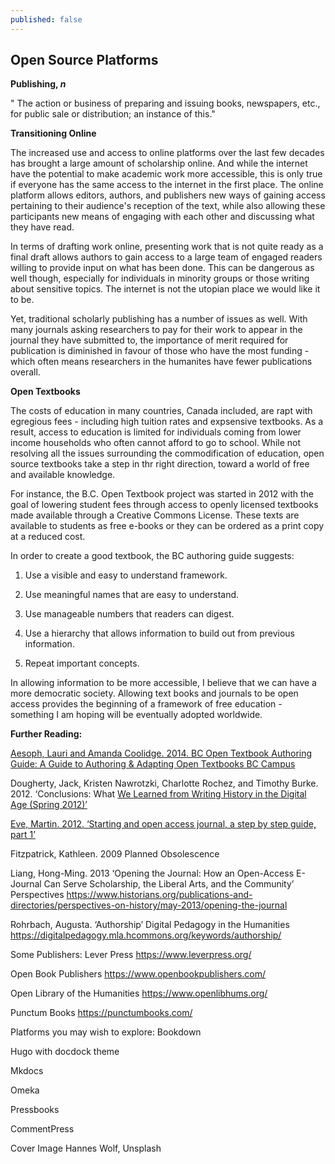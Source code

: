 ```yaml
---
published: false
---
```

## Open Source Platforms

**Publishing, _n_**

" The action or business of preparing and issuing books, newspapers, etc., for public sale or distribution; an instance of this." 

**Transitioning Online**

The increased use and access to online platforms over the last few decades has brought a large amount of scholarship online. And while the internet have the potential to make academic work more accessible, this is only true if everyone has the same access to the internet in the first place. The online platform allows editors, authors, and publishers new ways of gaining access pertaining to their audience's reception of the text, while also allowing these participants new means of engaging with each other and discussing what they have read.

In terms of drafting work online, presenting work that is not quite ready as a final draft allows authors to gain access to a large team of engaged readers willing to provide input on what has been done. This can be dangerous as well though, especially for individuals in minority groups or those writing about sensitive topics. The internet is not the utopian place we would like it to be. 

Yet, traditional scholarly publishing has a number of issues as well. With many journals asking researchers to pay for their work to appear in the journal they have submitted to, the importance of merit required for publication is diminished in favour of those who have the most funding - which often means researchers in the humanites have fewer publications overall. 

**Open Textbooks**

The costs of education in many countries, Canada included, are rapt with egregious fees - including high tuition rates and expsensive textbooks. As a result, access to education is limited for individuals coming from lower income households who often cannot afford to go to school. While not resolving all the issues surrounding the commodification of education, open source textbooks take a step in thr right direction, toward a world of free and available knowledge. 

For instance, the B.C. Open Textbook project was started in 2012 with the goal of lowering student fees through access to openly licensed textbooks made available through a Creative Commons License. These texts are available to students as free e-books or they can be ordered as a print copy at a reduced cost. 

In order to create a good textbook, the BC authoring guide suggests:

1. Use a visible and easy to understand framework.

2. Use meaningful names that are easy to understand.

3. Use manageable numbers that readers can digest.

4. Use a hierarchy that allows information to build out from previous information.

5. Repeat important concepts.

In allowing information to be more accessible, I believe that we can have a more democratic society. Allowing text books and journals to be open access provides the beginning of a framework of free education - something I am hoping will be eventually adopted worldwide.

**Further Reading:**

[Aesoph, Lauri and Amanda Coolidge. 2014. BC Open Textbook Authoring Guide: A Guide to Authoring & Adapting Open Textbooks BC Campus](https://opentextbc.ca/opentextbook/part/main-body/)

Dougherty, Jack, Kristen Nawrotzki, Charlotte Rochez, and Timothy Burke. 2012. ‘Conclusions: What [We Learned from Writing History in the Digital Age (Spring 2012)’](https://writinghistory.trincoll.edu/conclusions-2012-spring/)

[Eve, Martin. 2012. ‘Starting and open access journal, a step by step guide, part 1’](https://www.martineve.com/2012/07/10/starting-an-open-access-journal-a-step-by-step-guide-part-1/) 

Fitzpatrick, Kathleen. 2009 Planned Obsolescence 

Liang, Hong-Ming. 2013 ‘Opening the Journal: How an Open-Access E-Journal Can Serve Scholarship, the Liberal Arts, and the Community’ Perspectives https://www.historians.org/publications-and-directories/perspectives-on-history/may-2013/opening-the-journal

Rohrbach, Augusta. ‘Authorship’ Digital Pedagogy in the Humanities https://digitalpedagogy.mla.hcommons.org/keywords/authorship/

Some Publishers:
Lever Press https://www.leverpress.org/

Open Book Publishers https://www.openbookpublishers.com/

Open Library of the Humanities https://www.openlibhums.org/

Punctum Books https://punctumbooks.com/

Platforms you may wish to explore:
Bookdown

Hugo with docdock theme

Mkdocs

Omeka

Pressbooks

CommentPress

Cover Image Hannes Wolf, Unsplash

